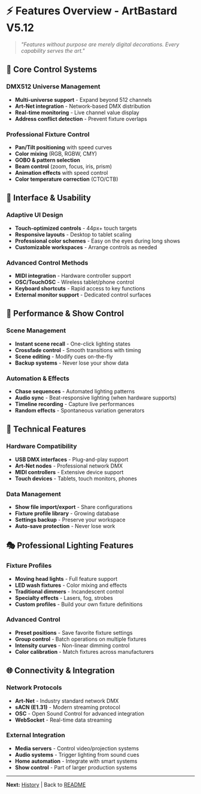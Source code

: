 # ⚡ **Features Overview** - ArtBastard V5.12

> *"Features without purpose are merely digital decorations. Every capability serves the art."*

## 🎯 **Core Control Systems**

### **DMX512 Universe Management**
- **Multi-universe support** - Expand beyond 512 channels
- **Art-Net integration** - Network-based DMX distribution  
- **Real-time monitoring** - Live channel value display
- **Address conflict detection** - Prevent fixture overlaps

### **Professional Fixture Control**
- **Pan/Tilt positioning** with speed curves
- **Color mixing** (RGB, RGBW, CMY)
- **GOBO & pattern selection** 
- **Beam control** (zoom, focus, iris, prism)
- **Animation effects** with speed control
- **Color temperature correction** (CTO/CTB)

## 🎨 **Interface & Usability**

### **Adaptive UI Design**
- **Touch-optimized controls** - 44px+ touch targets
- **Responsive layouts** - Desktop to tablet scaling
- **Professional color schemes** - Easy on the eyes during long shows
- **Customizable workspaces** - Arrange controls as needed

### **Advanced Control Methods**
- **MIDI integration** - Hardware controller support
- **OSC/TouchOSC** - Wireless tablet/phone control  
- **Keyboard shortcuts** - Rapid access to key functions
- **External monitor support** - Dedicated control surfaces

## 🎪 **Performance & Show Control**

### **Scene Management**
- **Instant scene recall** - One-click lighting states
- **Crossfade control** - Smooth transitions with timing
- **Scene editing** - Modify cues on-the-fly
- **Backup systems** - Never lose your show data

### **Automation & Effects**
- **Chase sequences** - Automated lighting patterns
- **Audio sync** - Beat-responsive lighting (when hardware supports)
- **Timeline recording** - Capture live performances
- **Random effects** - Spontaneous variation generators

## 🔧 **Technical Features**

### **Hardware Compatibility**
- **USB DMX interfaces** - Plug-and-play support
- **Art-Net nodes** - Professional network DMX
- **MIDI controllers** - Extensive device support
- **Touch devices** - Tablets, touch monitors, phones

### **Data Management**
- **Show file import/export** - Share configurations
- **Fixture profile library** - Growing database
- **Settings backup** - Preserve your workspace
- **Auto-save protection** - Never lose work

## 🎭 **Professional Lighting Features**

### **Fixture Profiles**
- **Moving head lights** - Full feature support
- **LED wash fixtures** - Color mixing and effects
- **Traditional dimmers** - Incandescent control
- **Specialty effects** - Lasers, fog, strobes
- **Custom profiles** - Build your own fixture definitions

### **Advanced Control**
- **Preset positions** - Save favorite fixture settings
- **Group control** - Batch operations on multiple fixtures
- **Intensity curves** - Non-linear dimming control
- **Color calibration** - Match fixtures across manufacturers

## 🌐 **Connectivity & Integration**

### **Network Protocols**
- **Art-Net** - Industry standard network DMX
- **sACN (E1.31)** - Modern streaming protocol
- **OSC** - Open Sound Control for advanced integration
- **WebSocket** - Real-time data streaming

### **External Integration**
- **Media servers** - Control video/projection systems
- **Audio systems** - Trigger lighting from sound cues
- **Home automation** - Integrate with smart systems
- **Show control** - Part of larger production systems

---
**Next:** [History](./HISTORY.md) | Back to [README](./README.md)